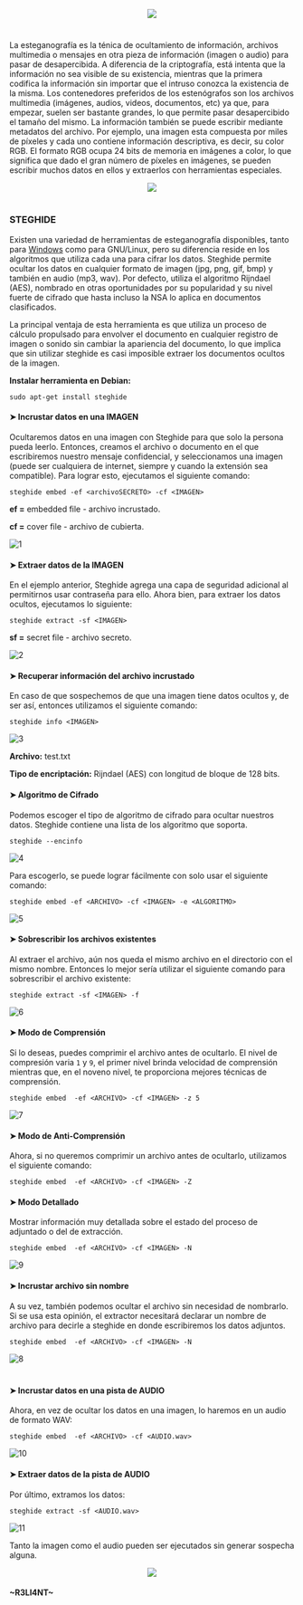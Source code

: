 <p align="center">
  <a href="https://github.com/DenverCoder1/readme-typing-svg"><img src="https://readme-typing-svg.herokuapp.com?size=19&color=13F700&width=680&lines=Ocultar+archivos+secretos+en+una+pista+de+audio+o+imagen"></a>
</p>

<h1 align="center"></h1>

La esteganografía es la ténica de ocultamiento de información, archivos multimedia o mensajes en otra pieza de información (imagen o audio) para pasar de desapercibida. A diferencia de la criptografía, está intenta que la información no sea visible de su existencia, mientras que la primera codifica la información sin importar que el intruso conozca la existencia de la misma. Los contenedores preferidos de los estenógrafos son los archivos multimedia (imágenes, audios, videos, documentos, etc) ya que, para empezar, suelen ser bastante grandes, lo que permite pasar desapercibido el tamaño del mismo. La información también se puede escribir mediante metadatos del archivo. Por ejemplo, una imagen esta compuesta por miles de píxeles y cada uno contiene información descriptiva, es decir, su color RGB. El formato RGB ocupa 24 bits de memoria en imágenes a color, lo que significa que dado el gran número de píxeles en imágenes, se pueden escribir muchos datos en ellos y extraerlos con herramientas especiales.

<p align="center">
  <img src="https://github.com/R3LI4NT/articulos/blob/main/Seguridad/Esteganograf%C3%ADa/GNU-Linux/img/esteganografia.png">
</p>

<h1 align="center"></h1>

### STEGHIDE

Existen una variedad de herramientas de esteganografía disponibles, tanto para <a href="https://github.com/R3LI4NT/articulos/blob/main/Seguridad/Esteganograf%C3%ADa/Windows/DeepSound.md">Windows</a> como para GNU/Linux, pero su diferencia reside en los algoritmos que utiliza cada una para cifrar los datos. Steghide permite ocultar los datos en cualquier formato de imagen (jpg, png, gif, bmp) y también en audio (mp3, wav). Por defecto, utiliza el algoritmo Rijndael (AES), nombrado en otras oportunidades por su popularidad y su nivel fuerte de cifrado que hasta incluso la NSA lo aplica en documentos clasificados.
  
La principal ventaja de esta herramienta es que utiliza un proceso de cálculo propulsado para envolver el documento en cualquier registro de imagen o sonido sin cambiar la apariencia del documento, lo que implica que sin utilizar steghide es casi imposible extraer los documentos ocultos de la imagen.
  
**Instalar herramienta en Debian:**
```
sudo apt-get install steghide
```

#### ➤ Incrustar datos en una IMAGEN

Ocultaremos datos en una imagen con Steghide para que solo la persona pueda leerlo. Entonces, creamos el archivo o documento en el que escribiremos nuestro mensaje confidencial, y seleccionamos una imagen (puede ser cualquiera de internet, siempre y cuando la extensión sea compatible). Para lograr esto, ejecutamos el siguiente comando:
```
steghide embed -ef <archivoSECRETO> -cf <IMAGEN>
```
**ef =** embedded file - archivo incrustado.

**cf =** cover file - archivo de cubierta.

![1](https://user-images.githubusercontent.com/75953873/200152264-92b3bb28-a0b9-4f30-b5e9-bf9b2640b299.png)


#### ➤ Extraer datos de la IMAGEN

En el ejemplo anterior, Steghide agrega una capa de seguridad adicional al permitirnos usar contraseña para ello. Ahora bien, para extraer los datos ocultos, ejecutamos lo siguiente:
```
steghide extract -sf <IMAGEN>
```
**sf =** secret file - archivo secreto.

![2](https://user-images.githubusercontent.com/75953873/200152447-fb81f6ff-e6fb-4f6c-9598-8e46514eab64.png)


#### ➤ Recuperar información del archivo incrustado

En caso de que sospechemos de que una imagen tiene datos ocultos y, de ser así, entonces utilizamos el siguiente comando:
```
steghide info <IMAGEN>
```
![3](https://user-images.githubusercontent.com/75953873/200152653-081126fb-ae17-452e-9279-043ec2d2e469.png)


**Archivo:** test.txt

**Tipo de encriptación:** Rijndael (AES) con longitud de bloque de 128 bits.


#### ➤ Algoritmo de Cifrado

Podemos escoger el tipo de algoritmo de cifrado para ocultar nuestros datos. Steghide contiene una lista de los algoritmo que soporta.
```
steghide --encinfo
```
![4](https://user-images.githubusercontent.com/75953873/200152838-6b03e0c5-018c-44f6-8e1a-dc4ce56ac91a.png)

Para escogerlo, se puede lograr fácilmente con solo usar el siguiente comando:
```
steghide embed -ef <ARCHIVO> -cf <IMAGEN> -e <ALGORITMO>
```
![5](https://user-images.githubusercontent.com/75953873/200152934-59d7919f-6489-4c4b-8db8-b96a531c002d.png)

#### ➤ Sobrescribir los archivos existentes

Al extraer el archivo, aún nos queda el mismo archivo en el directorio con el mismo nombre. Entonces lo mejor sería utilizar el siguiente comando para sobrescribir el archivo existente:
```
steghide extract -sf <IMAGEN> -f 
```
![6](https://user-images.githubusercontent.com/75953873/200153075-957e5503-1fff-4285-a0ee-ba3fc8eb074c.png)

#### ➤ Modo de Comprensión

Si lo deseas, puedes comprimir el archivo antes de ocultarlo. El nivel de compresión varia `1` y `9`, el primer nivel brinda velocidad de comprensión mientras que, en el noveno nivel, te proporciona mejores técnicas de comprensión.
```
steghide embed  -ef <ARCHIVO> -cf <IMAGEN> -z 5
```
![7](https://user-images.githubusercontent.com/75953873/200153226-d3c1fb7e-15d6-4d35-9ea2-acc0327ddde4.png)


#### ➤ Modo de Anti-Comprensión

Ahora, si no queremos comprimir un archivo antes de ocultarlo, utilizamos el siguiente comando:
```
steghide embed  -ef <ARCHIVO> -cf <IMAGEN> -Z
```

#### ➤ Modo Detallado

Mostrar información muy detallada sobre  el  estado del proceso de adjuntado o del de extracción.
```
steghide embed  -ef <ARCHIVO> -cf <IMAGEN> -N
```
![9](https://user-images.githubusercontent.com/75953873/200153436-8edcd9e4-388a-48dc-ade8-779181c35ad5.png)


#### ➤ Incrustar archivo sin nombre

A su vez, también podemos ocultar el archivo sin necesidad de nombrarlo. Si  se usa  esta opinión, el extractor necesitará declarar un nombre de archivo para  decirle  a  steghide  en donde escribiremos los datos adjuntos.

```
steghide embed  -ef <ARCHIVO> -cf <IMAGEN> -N
```
![8](https://user-images.githubusercontent.com/75953873/200153377-de0eca83-3263-4051-ba9d-641dda4c6c93.png)

<h1 align="center"></h1>

#### ➤ Incrustar datos en una pista de AUDIO

Ahora, en vez de ocultar los datos en una imagen, lo haremos en un audio de formato WAV:
```
steghide embed  -ef <ARCHIVO> -cf <AUDIO.wav>
```
![10](https://user-images.githubusercontent.com/75953873/200153755-8b1d8af1-bbaa-4498-aff0-04a57f1468c3.png)

#### ➤ Extraer datos de la pista de AUDIO

Por último, extramos los datos:
```
steghide extract -sf <AUDIO.wav>
```
![11](https://user-images.githubusercontent.com/75953873/200153786-9ef33702-4fb1-44f2-a37b-86c1b9985c81.png)

Tanto la imagen como el audio pueden ser ejecutados sin generar sospecha alguna.

<p align="center">
  <img src="https://user-images.githubusercontent.com/75953873/179873909-5a15b8fc-16d5-4539-b379-8518b1af692e.gif">
</p>



#### ~R3LI4NT~
